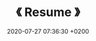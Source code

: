 ---
layout: none

title: 《 Resume 》
date:   2020-07-27 07:36:30 +0200

thumbnail: "#"
thumbnail-alt: "#"

link: https://martin.toms.click/
link-text: Go to my resume

home: false
featured: true

published: true

---